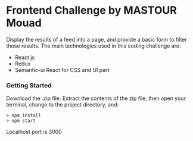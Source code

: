 # Frontend Challenge by MASTOUR Mouad

Display the results of a feed into a page, and provide a basic form to filter those results.
The main technologies used in this coding challenge are:
- React js
- Redux
- Semantic-ui React for CSS and UI part


### Getting Started

Download the .zip file. Extract the contents of the zip file, then open your terminal, change to the project directory, and:

```
> npm install
> npm start
```

Localhost port is 3000
